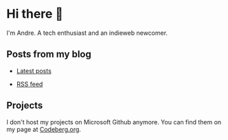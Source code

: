 # Hi there 👋

I'm Andre. A tech enthusiast and an indieweb newcomer.

## Posts from my blog

* [Latest posts](https://afhub.dev/)

* [RSS feed](https://afhub.dev/feed.xml/)

## Projects

I don't host my projects on Microsoft Github anymore.
You can find them on my page at [Codeberg.org](https://codeberg.org/fox73987).
